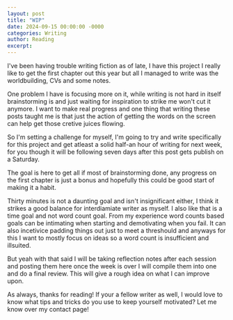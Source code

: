 ```yaml
---  
layout: post
title: "WIP"
date: 2024-09-15 00:00:00 -0000
categories: Writing
author: Reading
excerpt: 
---
```


I've been having trouble writing fiction as of late, I have this project I really like to get the first chapter out this year but all I managed to write was the worldbuilding, CVs and some notes.

One problem I have is focusing more on it, while writing is not hard in itself brainstorming is and just waiting for inspiration to strike me won't cut it anymore. I want to make real progress and one thing that writing these posts taught me is that just the action of getting the words on the screen can help get those cretive juices flowing.

So I'm setting a challenge for myself, I'm going to try and write specifically for this project and get atleast a solid half-an hour of writing for next week, for you though it will be following seven days after this post gets publish on a Saturday. 

The goal is here to get all if most of brainstorming done, any progress on the first chapter is just a bonus and hopefully this could be good start of making it a habit.

Thirty minutes is not a daunting goal and isn't insignificant either, I think it strikes a good balance for interdiamiate writer as myself. I also like that is a time goal and not word count goal. From my experience word counts based goals can be intimating when starting and demotivating when you fail. It can also incetivice padding things out just to meet a threshould and anyways for this I want to mostly focus on ideas so a word count is insufficient and illsuited. 

But yeah with that said I will be taking reflection notes after each session and posting them here once the week is over I will compile them into one and do a final review. This will give a rough idea on what I can improve upon. 

As always, thanks for reading! If your a fellow writer as well, I would love to know what tips and tricks do you use to keep yourself motivated?  Let me know over my contact page!    